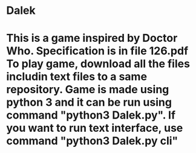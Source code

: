 <h1>Dalek<h1>
<p> This is a game inspired by Doctor Who. Specification is in file 126.pdf
To play game, download all the files includin text files to a same repository. Game is made using python 3 and it can be run using command "python3 Dalek.py". If you want to run text interface, use command "python3 Dalek.py cli" <p>